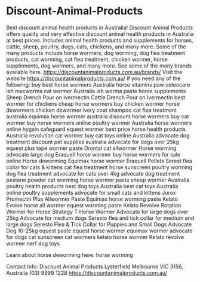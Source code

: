 # Discount-Animal-Products
Best discount animal health products in Australia!
Discount Animal Products offers quality and very effective discount animal health products in Australia at best prices. Includes animal health products and supplements for horses, cattle, sheep, poultry, dogs, cats, chickens, and many more.
Some of the many products include horse wormers, dog worming, dog flea treatment products, cat worming, cat flea treatment, chicken wormer, horse supplements, dog wormers, and many more. 
See some of the many brands available here. https://discountanimalproducts.com.au/brands/
Visit the website https://discountanimalproducts.com.au/ if you need any of the following: 
buy best horse wormers Australia
horse vitamins
paw osteocare
iah mecworma
cat wormer Australia
iah worma paste
horse supplements
Sheep Drench Pour on Ivermectin
Cattle Drench Pour on Ivermectin
best wormer for chickens
cheap horse wormers
buy chicken wormer
horse dewormers
chicken dewormer
ivory coat shampoo
cat flea treatment australia
equimax horse wormer australia
discount horse wormers
buy cat wormer
buy horse wormers online
poultry wormer Australia
horse wormers online
hygain safeguard
equest wormer best price
horse health products Australia
revolution cat wormer
buy cat toys online Australia
advocate dog treatment 
discount pet supplies australia
advocate for dogs over 25kg
equest plus tape wormer paste
Drontal cat allwormer
Horse worming
advocate large dog
Eraquell horse wormer
buy horse wormers for sale online
Horse deworming
Equimax horse wormer 
Eraquell Pellets
Serest flea collar for cats & kittens
cat flea treatment
horse sunscreen
poultry worming
dog flea treatment
advocate for cats over 4kg
advocate dog treatment
pestene powder
cat worming
horse wormer paste
sheep wormer Australia
poultry health products
best dog toys Australia
best cat toys Australia online
poultry supplements
advocate for small cats and kittens
Jurox Promectin Plus Allwormer Paste
Equimax horse worming paste
Kelato Evolve horse all wormer
equest worming paste
Kelato Revolve Rotation Wormer for Horse
Strategy T Horse Wormer
Advocate for large dogs over 25kg
Advocate for medium dogs
Seresto flea and tick collar for medium and large dogs
Seresto Flea & Tick Collar for Puppies and Small Dogs
Advocate Dog 10-25kg
equest paste
equest horse wormer
equimax wormer
advocate for dogs
cat sunscreen
cat wormers
kelato horse wormer
Kelato revolve wormer
nerf dog toys  

Learn about horse deworming here: horse worming


Contact Info:
Discount Animal Products
Lysterfield Melbourne VIC 3156, Australia
(03) 9999 1228
https://discountanimalproducts.com.au/


 

